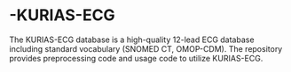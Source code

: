 # -KURIAS-ECG
The KURIAS-ECG database is a high-quality 12-lead ECG database including standard vocabulary (SNOMED CT, OMOP-CDM). The repository provides preprocessing code and usage code to utilize KURIAS-ECG.
